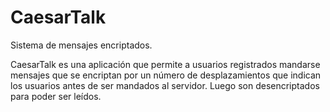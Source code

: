 # CaesarTalk
Sistema de mensajes encriptados.

CaesarTalk es una aplicación que permite a usuarios registrados mandarse mensajes que se encriptan por un número de desplazamientos que indican los usuarios antes de ser mandados al servidor. Luego son desencriptados para poder ser leídos.
